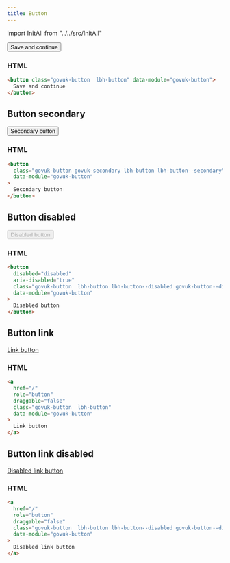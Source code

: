 ```yaml
---
title: Button
---
```


import InitAll from "../../src/InitAll"

<button class="govuk-button  lbh-button" data-module="govuk-button">
  Save and continue
</button>

### HTML

```html
<button class="govuk-button  lbh-button" data-module="govuk-button">
  Save and continue
</button>
```

## Button secondary

<button class="govuk-button govuk-secondary lbh-button lbh-button--secondary" data-module="govuk-button">
  Secondary button
</button>

### HTML

```html
<button
  class="govuk-button govuk-secondary lbh-button lbh-button--secondary"
  data-module="govuk-button"
>
  Secondary button
</button>
```

## Button disabled

<button disabled="disabled" aria-disabled="true" class="govuk-button  lbh-button lbh-button--disabled govuk-button--disabled" data-module="govuk-button">
  Disabled button
</button>

### HTML

```html
<button
  disabled="disabled"
  aria-disabled="true"
  class="govuk-button  lbh-button lbh-button--disabled govuk-button--disabled"
  data-module="govuk-button"
>
  Disabled button
</button>
```

## Button link

<a href="/" role="button" draggable="false" class="govuk-button  lbh-button" data-module="govuk-button">
  Link button
</a>

### HTML

```html
<a
  href="/"
  role="button"
  draggable="false"
  class="govuk-button  lbh-button"
  data-module="govuk-button"
>
  Link button
</a>
```

## Button link disabled

<a href="/" role="button" draggable="false" class="govuk-button  lbh-button lbh-button--disabled govuk-button--disabled" data-module="govuk-button">
  Disabled link button
</a>

### HTML

```html
<a
  href="/"
  role="button"
  draggable="false"
  class="govuk-button  lbh-button lbh-button--disabled govuk-button--disabled"
  data-module="govuk-button"
>
  Disabled link button
</a>
```
